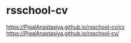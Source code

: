 # rsschool-cv

https://PigalAnastasiya.github.io/rsschool-cv/cv
https://PigalAnastasiya.github.io/rsschool-cv/
